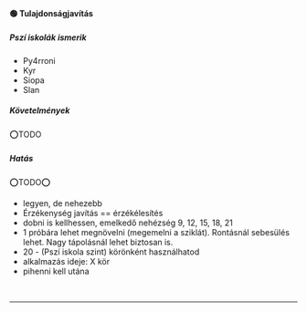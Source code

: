 #### 🟢 Tulajdonságjavítás

##### Pszí iskolák ismerik

- Py4rroni
- Kyr
- Siopa
- Slan

##### Követelmények

⭕TODO

##### Hatás

⭕TODO⭕
  - legyen, de nehezebb
  - Érzékenység javítás == érzékélesítés
  - dobni is kellhessen, emelkedő nehézség 9, 12, 15, 18, 21
  - 1 próbára lehet megnövelni (megemelni a sziklát). Rontásnál sebesülés lehet. Nagy tápolásnál lehet biztosan is.
  - 20 - (Pszí iskola szint) körönként használhatod
  - alkalmazás ideje: X kör
  - pihenni kell utána

<br />

---
